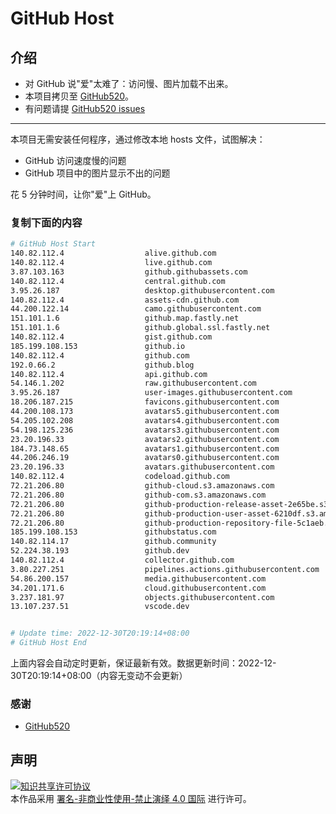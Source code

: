 # GitHub Host
## 介绍
- 对 GitHub 说"爱"太难了：访问慢、图片加载不出来。
- 本项目拷贝至 [GitHub520](https://github.com/521xueweihan/GitHub520)。
- 有问题请提 [GitHub520 issues](https://github.com/521xueweihan/GitHub520/issues/new)

---

本项目无需安装任何程序，通过修改本地 hosts 文件，试图解决：
- GitHub 访问速度慢的问题
- GitHub 项目中的图片显示不出的问题

花 5 分钟时间，让你"爱"上 GitHub。

### 复制下面的内容
```bash
# GitHub Host Start
140.82.112.4                  alive.github.com
140.82.112.4                  live.github.com
3.87.103.163                  github.githubassets.com
140.82.112.4                  central.github.com
3.95.26.187                   desktop.githubusercontent.com
140.82.112.4                  assets-cdn.github.com
44.200.122.14                 camo.githubusercontent.com
151.101.1.6                   github.map.fastly.net
151.101.1.6                   github.global.ssl.fastly.net
140.82.112.4                  gist.github.com
185.199.108.153               github.io
140.82.112.4                  github.com
192.0.66.2                    github.blog
140.82.112.4                  api.github.com
54.146.1.202                  raw.githubusercontent.com
3.95.26.187                   user-images.githubusercontent.com
18.206.187.215                favicons.githubusercontent.com
44.200.108.173                avatars5.githubusercontent.com
54.205.102.208                avatars4.githubusercontent.com
54.198.125.236                avatars3.githubusercontent.com
23.20.196.33                  avatars2.githubusercontent.com
184.73.148.65                 avatars1.githubusercontent.com
44.206.246.19                 avatars0.githubusercontent.com
23.20.196.33                  avatars.githubusercontent.com
140.82.112.4                  codeload.github.com
72.21.206.80                  github-cloud.s3.amazonaws.com
72.21.206.80                  github-com.s3.amazonaws.com
72.21.206.80                  github-production-release-asset-2e65be.s3.amazonaws.com
72.21.206.80                  github-production-user-asset-6210df.s3.amazonaws.com
72.21.206.80                  github-production-repository-file-5c1aeb.s3.amazonaws.com
185.199.108.153               githubstatus.com
140.82.114.17                 github.community
52.224.38.193                 github.dev
140.82.112.4                  collector.github.com
3.80.227.251                  pipelines.actions.githubusercontent.com
54.86.200.157                 media.githubusercontent.com
34.201.171.6                  cloud.githubusercontent.com
3.237.181.97                  objects.githubusercontent.com
13.107.237.51                 vscode.dev


# Update time: 2022-12-30T20:19:14+08:00
# GitHub Host End

```
上面内容会自动定时更新，保证最新有效。数据更新时间：2022-12-30T20:19:14+08:00（内容无变动不会更新）

### 感谢

- [GitHub520](https://github.com/521xueweihan/GitHub520)

## 声明
<a rel="license" href="https://creativecommons.org/licenses/by-nc-nd/4.0/deed.zh"><img alt="知识共享许可协议" style="border-width: 0" src="https://licensebuttons.net/l/by-nc-nd/4.0/88x31.png"></a><br>本作品采用 <a rel="license" href="https://creativecommons.org/licenses/by-nc-nd/4.0/deed.zh">署名-非商业性使用-禁止演绎 4.0 国际</a> 进行许可。